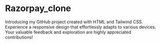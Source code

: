 # Razorpay_clone
Introducing my GitHub project created with HTML and Tailwind CSS. Experience a responsive design that effortlessly adapts to various devices. Your valuable feedback and exploration are highly appreciated contributions!

